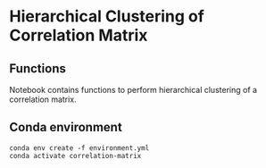 # Hierarchical Clustering of Correlation Matrix


## Functions

Notebook contains functions to perform hierarchical clustering of a correlation matrix.

## Conda environment

```
conda env create -f environment.yml
conda activate correlation-matrix
```
